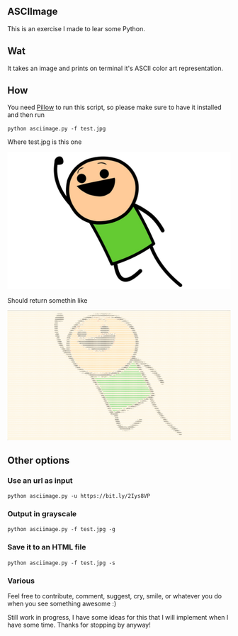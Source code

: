 ## ASCIImage

This is an exercise I made to lear some Python. 

## Wat

It takes an image and prints on terminal it's ASCII color art representation.

## How

You need [Pillow](https://github.com/python-pillow/Pillow) to run this script, so please make sure to have it installed and then run

```
python asciimage.py -f test.jpg
```

Where test.jpg is this one

![c&h](https://github.com/utnaf/ascii-stuff/raw/master/test.jpg)

Should return somethin like

![result in terminal](https://github.com/utnaf/ascii-stuff/raw/master/result.png)

## Other options

### Use an url as input

```
python asciimage.py -u https://bit.ly/2Iys8VP
```

### Output in grayscale

```
python asciimage.py -f test.jpg -g
```

### Save it to an HTML file

```
python asciimage.py -f test.jpg -s
```

### Various
Feel free to contribute, comment, suggest, cry, smile, or whatever you do when you see something awesome :)

Still work in progress, I have some ideas for this that I will implement when I have some time. Thanks for stopping by anyway!
